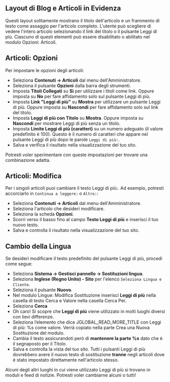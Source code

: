 <!-- Filename: J4.x:Read_More_Links / Display title: Articolo: Modifica - Leggi di più -->

## Layout di Blog e Articoli in Evidenza

Questi layout solitamente mostrano il titolo dell'articolo e un frammento di testo come assaggio per l'articolo completo. L'utente può scegliere di vedere l'intero articolo selezionando il link del titolo o il pulsante Leggi di più. Ciascuno di questi elementi può essere disabilitato o abilitato nel modulo Opzioni: Articoli.

## Articoli: Opzioni

Per impostare le opzioni degli articoli:

- Seleziona **Contenuti → Articoli** dal menu dell'Amministratore.
- Seleziona il pulsante **Opzioni** dalla barra degli strumenti.
- Imposta **Titoli Collegati** su **Sì** per utilizzare i titoli come link. Oppure imposta su **No** per fare affidamento solo sul pulsante Leggi di più.
- Imposta **Link "Leggi di più"** su **Mostra** per utilizzare un pulsante Leggi di più. Oppure imposta su **Nascondi** per fare affidamento solo sul link del titolo.
- Imposta **Leggi di più con Titolo** su **Mostra**. Oppure imposta su **Nascondi** per mostrare Leggi di più senza un titolo.
- Imposta **Limite Leggi di più (caratteri)** su un numero adeguato (il valore predefinito è 100). Questo è il numero di caratteri che appare nel pulsante Leggi di più dopo le parole `Leggi di più:`.
- Salva e verifica il risultato nella visualizzazione del tuo sito.

Potresti voler sperimentare con queste impostazioni per trovare una combinazione adatta.

## Articoli: Modifica

Per i singoli articoli puoi cambiare il testo Leggi di più:. Ad esempio, potresti accorciarlo in `Continua a leggere:` o `Altro:`:

- Seleziona **Contenuti → Articoli** dal menu dell'Amministratore.
- Seleziona l'articolo che desideri modificare.
- Seleziona la scheda **Opzioni**.
- Scorri verso il basso fino al campo **Testo Leggi di più** e inserisci il tuo nuovo testo.
- Salva e controlla il risultato nella visualizzazione del tuo sito.

## Cambio della Lingua

Se desideri modificare il testo predefinito del pulsante Leggi di più, procedi come segue:

- Seleziona **Sistema → Gestisci pannello → Sostituzioni lingua**.
- Seleziona **Inglese (Regno Unito) - Sito** per l'elenco `Seleziona Lingua e Cliente`.
- Seleziona il pulsante **Nuovo**.
- Nel modulo Lingue: Modifica Sostituzione inserisci **Leggi di più** nella casella di testo Cerca e Valore nella casella Cerca Per.
- Seleziona **Cerca**
- Oh caro! Si scopre che **Leggi di più** viene utilizzato in molti luoghi diversi con lievi differenze.
- Seleziona l’elemento che dice JGLOBAL_READ_MORE_TITLE con Leggi di più: %s come valore. Verrà copiato nella parte Crea una Nuova Sostituzione del modulo.
- Cambia il testo assicurandoti però di **mantenere la parte %s** dato che è il segnaposto per il Titolo.
- Salva e controlla la vista del tuo sito. Tutti i pulsanti Leggi di più dovrebbero avere il nuovo testo di sostituzione **tranne** negli articoli dove è stato impostato direttamente nell'articolo stesso.

Alcuni degli altri luoghi in cui viene utilizzato Leggi di più si trovano in moduli e feed di notizie. Potresti voler cambiarne alcuni o tutti!

